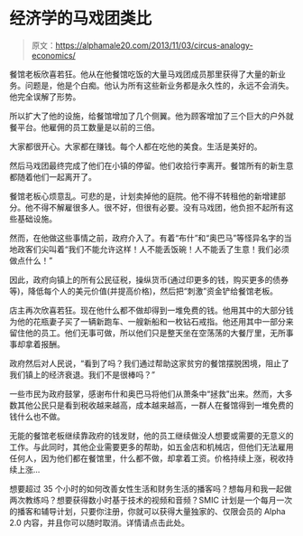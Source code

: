 # 经济学的马戏团类比

> 原文：<https://alphamale20.com/2013/11/03/circus-analogy-economics/>

餐馆老板欣喜若狂。他从在他餐馆吃饭的大量马戏团成员那里获得了大量的新业务。问题是，他是个白痴。他认为所有这些新业务都是永久性的，永远不会消失。他完全误解了形势。

所以扩大了他的设施，给餐馆增加了几个侧翼。他为顾客增加了三个巨大的户外就餐平台。他雇佣的员工数量是以前的三倍。

大家都很开心。大家都在赚钱。每个人都在吃他的美食。生活是美好的。

然后马戏团最终完成了他们在小镇的停留。他们收拾行李离开。餐馆所有的新生意都随着他们一起离开了。

餐馆老板心烦意乱。可悲的是，计划卖掉他的庭院。他不得不转租他的新增建部分。他不得不解雇很多人。很不好，但很有必要。没有马戏团，他负担不起所有这些基础设施。

然而，在他做这些事情之前，政府介入了。有着“布什”和“奥巴马”等怪异名字的当地政客们尖叫着“我们不能允许这样！人不能丢饭碗！人不能丢了生意！我们必须做点什么！”

因此，政府向镇上的所有公民征税，操纵货币(通过印更多的钱，购买更多的债券等)，降低每个人的美元价值(并提高价格)，然后把“刺激”资金铲给餐馆老板。

店主再次欣喜若狂。现在他什么都不做却得到一堆免费的钱。他用其中的大部分钱为他的花瓶妻子买了一辆新跑车、一艘新船和一枚钻石戒指。他还用其中一部分来留住他的员工。他们无事可做，所以他们只是整天坐在空荡荡的大餐厅里，无所事事却拿着报酬。

政府然后对人民说，“看到了吗？我们通过帮助这家贫穷的餐馆摆脱困境，阻止了我们镇上的经济衰退。我们不是很棒吗？”

一些市民为政府鼓掌，感谢布什和奥巴马将他们从萧条中“拯救”出来。然而，大多数其他公民只是看到税收越来越高，成本越来越高，一群人在餐馆得到一堆免费的钱什么也不做。

无能的餐馆老板继续靠政府的钱发财，他的员工继续做没人想要或需要的无意义的工作。与此同时，其他企业需要更多的帮助，如五金店和机械店，但他们无法雇用任何人，因为他们都在餐馆里，什么都不做，却拿着工资。价格持续上涨，税收持续上涨…

想要超过 35 个小时的如何改善女性生活和财务生活的播客吗？想每月和我一起做两次教练吗？想要获得数小时基于技术的视频和音频？SMIC 计划是一个每月一次的播客和辅导计划，只要你注册，你就可以获得大量独家的、仅限会员的 Alpha 2.0 内容，并且你可以随时取消。详情请点击此处。
